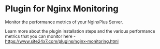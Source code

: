 
Plugin for Nginx Monitoring
===========================

Monitor the performance metrics of your NginxPlus Server.

Learn more about the plugin installation steps and the various performance metrics that you can monitor here - https://www.site24x7.com/plugins/nginx-monitoring.html
  


